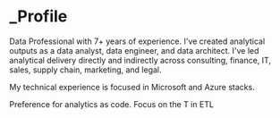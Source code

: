 # _Profile

Data Professional with 7+ years of experience. I've created analytical outputs as a data analyst, data engineer, and data architect. I've led analytical delivery directly and indirectly across consulting, finance, IT, sales, supply chain, marketing, and legal.

My technical experience is focused in Microsoft and Azure stacks. 

Preference for analytics as code. Focus on the T in ETL
